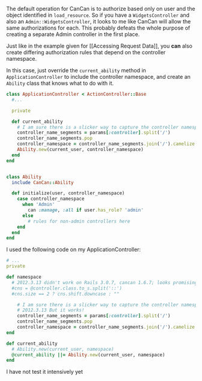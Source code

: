 The default operation for CanCan is to authorize based only on user and the object identified in `load_resource`.  So if you have a `WidgetsController` and also an `Admin::WidgetsController`, it looks to me like CanCan will allow the same authorizations for each.  This probably defeats the whole purpose of creating a separate Admin controller in the first place.

Just like in the example given for [[Accessing Request Data]], you **can** also create differing authorization rules that depend on the controller namespace.  

In this case, just override the `current_ability` method in `ApplicationController` to include the controller namespace, and create an `Ability` class that knows what to do with it.

``` ruby
class ApplicationController < ActionController::Base
  #...

  private

  def current_ability
    # I am sure there is a slicker way to capture the controller namespace
    controller_name_segments = params[:controller].split('/')
    controller_name_segments.pop
    controller_namespace = controller_name_segments.join('/').camelize
    Ability.new(current_user, controller_namespace)
  end
end


class Ability
  include CanCan::Ability

  def initialize(user, controller_namespace)
    case controller_namespace
      when 'Admin'
        can :manage, :all if user.has_role? 'admin'
      else
        # rules for non-admin controllers here
    end
  end
end
```

I used the following code on my ApplicationController: 

``` ruby
# ...
private

def namespace
  # 2012.3.13 didn't work on Rails 3.0.7, cancan 1.6.7; looks promising, but needs some figuring out.
  #cns = @controller.class.to_s.split('::')
  #cns.size == 2 ? cns.shift.downcase : ""

    # I am sure there is a slicker way to capture the controller namespace
    # 2012.3.13 But it works!
    controller_name_segments = params[:controller].split('/')
    controller_name_segments.pop
    controller_namespace = controller_name_segments.join('/').camelize
end

def current_ability
  # Ability.new(current_user, namespace)
  @current_ability ||= Ability.new(current_user, namespace)
end
```

I have not test it intensively yet
